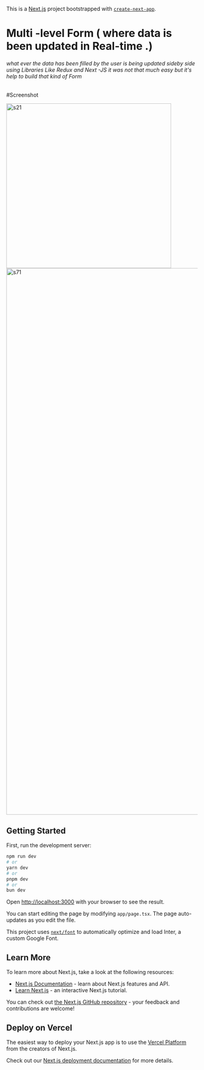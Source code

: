 This is a [Next.js](https://nextjs.org/) project bootstrapped with [`create-next-app`](https://github.com/vercel/next.js/tree/canary/packages/create-next-app).

# Multi -level Form  ( where data is been updated in Real-time .)
 <h6> what ever the data has been filled by the user is being updated sideby side using Libraries Like Redux and Next -JS it was not that much easy but it's help to build that kind of Form </h6>




#Screenshot 

<img width="434" alt="s21" src="https://github.com/2732ii2/MultilevelForm/assets/83974207/aeb63e7d-4587-4ef0-8957-dca60edd42d2">

<img width="1440" alt="s71" src="https://github.com/2732ii2/MultilevelForm/assets/83974207/14fe4cba-70d5-41c3-9fcd-613f446a4aac">




## Getting Started

First, run the development server:

```bash
npm run dev
# or
yarn dev
# or
pnpm dev
# or
bun dev
```

Open [http://localhost:3000](http://localhost:3000) with your browser to see the result.

You can start editing the page by modifying `app/page.tsx`. The page auto-updates as you edit the file.

This project uses [`next/font`](https://nextjs.org/docs/basic-features/font-optimization) to automatically optimize and load Inter, a custom Google Font.

## Learn More

To learn more about Next.js, take a look at the following resources:

- [Next.js Documentation](https://nextjs.org/docs) - learn about Next.js features and API.
- [Learn Next.js](https://nextjs.org/learn) - an interactive Next.js tutorial.

You can check out [the Next.js GitHub repository](https://github.com/vercel/next.js/) - your feedback and contributions are welcome!

## Deploy on Vercel

The easiest way to deploy your Next.js app is to use the [Vercel Platform](https://vercel.com/new?utm_medium=default-template&filter=next.js&utm_source=create-next-app&utm_campaign=create-next-app-readme) from the creators of Next.js.

Check out our [Next.js deployment documentation](https://nextjs.org/docs/deployment) for more details.
